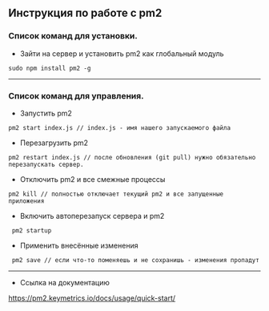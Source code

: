 ## Инструкция по работе с pm2

### Список команд для установки.

- Зайти на сервер и установить pm2 как глобальный модуль
```
sudo npm install pm2 -g 
```

---

### Список команд для управления.


- Запустить pm2
```
pm2 start index.js // index.js - имя нашего запускаемого файла
```


- Перезагрузить pm2
```
pm2 restart index.js // после обновления (git pull) нужно обязательно перезапускать сервер.
```


- Отключить pm2 и все смежные процессы
```
pm2 kill // полностью отключает текущий pm2 и все запущенные приложения
```


- Включить автоперезапуск сервера и pm2
```
 pm2 startup
```


- Применить внесённые изменения
```
 pm2 save // если что-то поменяешь и не сохранишь - изменения пропадут
```

---

- Ссылка на документацию

https://pm2.keymetrics.io/docs/usage/quick-start/
